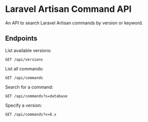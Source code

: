 # Laravel Artisan Command API
An API to search Laravel Artisan commands by version or keyword.
## Endpoints
List available versions:
```
GET /api/versions
```
List all commands:
```
GET /api/commands
```
Search for a command:
```
GET /api/commands?s=database
```
Specify a version:
```
GET /api/commands?v=8.x
